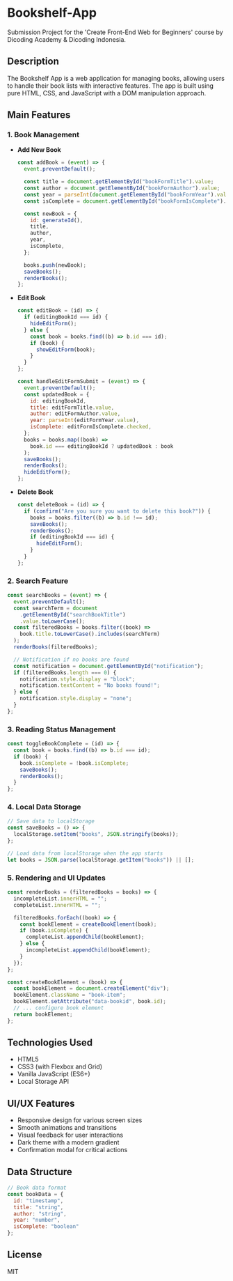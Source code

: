 
# Bookshelf-App

Submission Project for the 'Create Front-End Web for Beginners' course by Dicoding Academy & Dicoding Indonesia.

## Description

The Bookshelf App is a web application for managing books, allowing users to handle their book lists with interactive features. The app is built using pure HTML, CSS, and JavaScript with a DOM manipulation approach.

## Main Features

### 1. Book Management

- **Add New Book**

  ```javascript
  const addBook = (event) => {
    event.preventDefault();

    const title = document.getElementById("bookFormTitle").value;
    const author = document.getElementById("bookFormAuthor").value;
    const year = parseInt(document.getElementById("bookFormYear").value);
    const isComplete = document.getElementById("bookFormIsComplete").checked;

    const newBook = {
      id: generateId(),
      title,
      author,
      year,
      isComplete,
    };

    books.push(newBook);
    saveBooks();
    renderBooks();
  };
  ```
- **Edit Book**

  ```javascript
  const editBook = (id) => {
    if (editingBookId === id) {
      hideEditForm();
    } else {
      const book = books.find((b) => b.id === id);
      if (book) {
        showEditForm(book);
      }
    }
  };

  const handleEditFormSubmit = (event) => {
    event.preventDefault();
    const updatedBook = {
      id: editingBookId,
      title: editFormTitle.value,
      author: editFormAuthor.value,
      year: parseInt(editFormYear.value),
      isComplete: editFormIsComplete.checked,
    };
    books = books.map((book) =>
      book.id === editingBookId ? updatedBook : book
    );
    saveBooks();
    renderBooks();
    hideEditForm();
  };
  ```
- **Delete Book**

  ```javascript
  const deleteBook = (id) => {
    if (confirm("Are you sure you want to delete this book?")) {
      books = books.filter((b) => b.id !== id);
      saveBooks();
      renderBooks();
      if (editingBookId === id) {
        hideEditForm();
      }
    }
  };
  ```

### 2. Search Feature

```javascript
const searchBooks = (event) => {
  event.preventDefault();
  const searchTerm = document
    .getElementById("searchBookTitle")
    .value.toLowerCase();
  const filteredBooks = books.filter((book) =>
    book.title.toLowerCase().includes(searchTerm)
  );
  renderBooks(filteredBooks);

  // Notification if no books are found
  const notification = document.getElementById("notification");
  if (filteredBooks.length === 0) {
    notification.style.display = "block";
    notification.textContent = "No books found!";
  } else {
    notification.style.display = "none";
  }
};
```

### 3. Reading Status Management

```javascript
const toggleBookComplete = (id) => {
  const book = books.find((b) => b.id === id);
  if (book) {
    book.isComplete = !book.isComplete;
    saveBooks();
    renderBooks();
  }
};
```

### 4. Local Data Storage

```javascript
// Save data to localStorage
const saveBooks = () => {
  localStorage.setItem("books", JSON.stringify(books));
};

// Load data from localStorage when the app starts
let books = JSON.parse(localStorage.getItem("books")) || [];
```

### 5. Rendering and UI Updates

```javascript
const renderBooks = (filteredBooks = books) => {
  incompleteList.innerHTML = "";
  completeList.innerHTML = "";

  filteredBooks.forEach((book) => {
    const bookElement = createBookElement(book);
    if (book.isComplete) {
      completeList.appendChild(bookElement);
    } else {
      incompleteList.appendChild(bookElement);
    }
  });
};

const createBookElement = (book) => {
  const bookElement = document.createElement("div");
  bookElement.className = "book-item";
  bookElement.setAttribute("data-bookid", book.id);
  // ... configure book element
  return bookElement;
};
```

## Technologies Used

- HTML5
- CSS3 (with Flexbox and Grid)
- Vanilla JavaScript (ES6+)
- Local Storage API

## UI/UX Features

- Responsive design for various screen sizes
- Smooth animations and transitions
- Visual feedback for user interactions
- Dark theme with a modern gradient
- Confirmation modal for critical actions

## Data Structure

```javascript
// Book data format
const bookData = {
  id: "timestamp",
  title: "string",
  author: "string",
  year: "number",
  isComplete: "boolean"
};
```

## License

MIT

